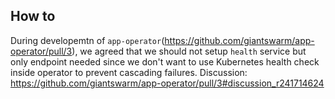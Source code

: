 How to 
------
During developemtn of `app-operator`(https://github.com/giantswarm/app-operator/pull/3), 
we agreed that we should not setup `health` service but only endpoint needed since we don't
want to use Kubernetes health check inside operator to prevent cascading failures. 
Discussion: https://github.com/giantswarm/app-operator/pull/3#discussion_r241714624
